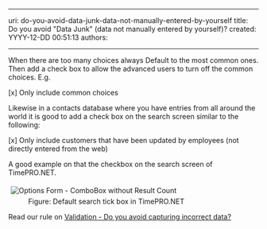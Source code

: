 

---
uri: do-you-avoid-data-junk-data-not-manually-entered-by-yourself
title: Do you avoid "Data Junk" (data not manually entered by yourself)?
created: YYYY-12-DD 00:51:13
authors:

---




<span class='intro'> <p>When there are too many choices always Default to the most common ones. 
Then add a check box to allow the advanced users to turn off the common 
choices. E.g.</p> </span>

<div class="greyBox">
[x] Only include common choices
</div><p>Likewise in a contacts database where you have entries from all around the world it is good to add a check box on the search screen similar to the following&#58;</p><div class="greyBox">[x] Only include customers that have been updated by employees (not directly entered from the web)</div><p>A good example on that the checkbox on the search screen of TimePRO.NET.</p><dl class="goodImage"><dt> 
      <img alt="Options Form - ComboBox without Result Count" src="http&#58;//www.ssw.com.au/ssw/Standards/Rules/Images/DefaultSearch.gif" style="margin&#58;5px;" /> 
   </dt><dd>Figure&#58; Default search tick box in TimePRO.NET</dd></dl><p>Read our rule on 
   <a href="http&#58;//www.ssw.com.au/ssw/Standards/Rules/RulestoBetterInterfaces-Controls.aspx#AvoidIncorrectData">Validation - Do you avoid capturing incorrect data?</a></p>


